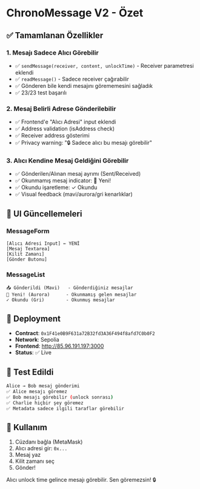# ChronoMessage V2 - Özet

## ✅ Tamamlanan Özellikler

### 1. Mesajı Sadece Alıcı Görebilir
- ✅ `sendMessage(receiver, content, unlockTime)` - Receiver parametresi eklendi
- ✅ `readMessage()` - Sadece receiver çağırabilir
- ✅ Gönderen bile kendi mesajını görememesini sağladık
- ✅ 23/23 test başarılı

### 2. Mesaj Belirli Adrese Gönderilebilir
- ✅ Frontend'e "Alıcı Adresi" input eklendi
- ✅ Address validation (isAddress check)
- ✅ Receiver address gösterimi
- ✅ Privacy warning: "🔒 Sadece alıcı bu mesajı görebilir"

### 3. Alıcı Kendine Mesaj Geldiğini Görebilir
- ✅ Gönderilen/Alınan mesaj ayrımı (Sent/Received)
- ✅ Okunmamış mesaj indicator: 🔔 Yeni!
- ✅ Okundu işaretleme: ✓ Okundu
- ✅ Visual feedback (mavi/aurora/gri kenarlıklar)

## 🎨 UI Güncellemeleri

### MessageForm
```tsx
[Alıcı Adresi Input] ← YENİ
[Mesaj Textarea]
[Kilit Zamanı]
[Gönder Butonu]
```

### MessageList
```tsx
📤 Gönderildi (Mavi)   - Gönderdiğiniz mesajlar
🔔 Yeni! (Aurora)      - Okunmamış gelen mesajlar
✓ Okundu (Gri)        - Okunmuş mesajlar
```

## 📍 Deployment

- **Contract**: `0x1F41e0B9F631a72B32fd3A36F494f8afd7C0b0F2`
- **Network**: Sepolia
- **Frontend**: http://85.96.191.197:3000
- **Status**: ✅ Live

## 🧪 Test Edildi

```bash
Alice → Bob mesaj gönderimi
✅ Alice mesajı göremez
✅ Bob mesajı görebilir (unlock sonrası)
✅ Charlie hiçbir şey göremez
✅ Metadata sadece ilgili taraflar görebilir
```

## 📝 Kullanım

1. Cüzdanı bağla (MetaMask)
2. Alıcı adresi gir: `0x...`
3. Mesaj yaz
4. Kilit zamanı seç
5. Gönder! 

Alıcı unlock time gelince mesajı görebilir. Sen göremezsin! 🔒
